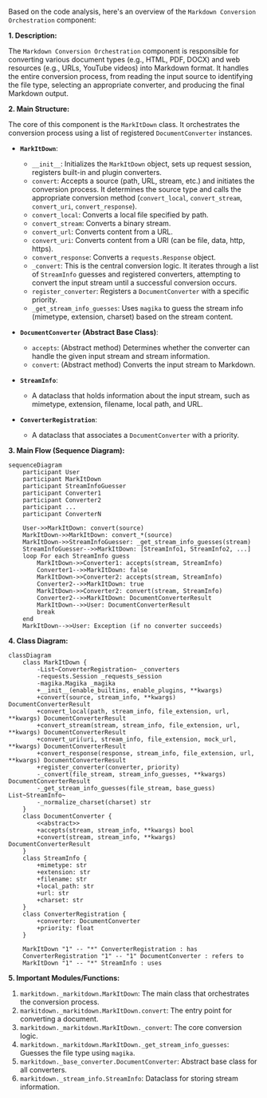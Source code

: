 Based on the code analysis, here's an overview of the `Markdown Conversion Orchestration` component:

**1. Description:**

The `Markdown Conversion Orchestration` component is responsible for converting various document types (e.g., HTML, PDF, DOCX) and web resources (e.g., URLs, YouTube videos) into Markdown format. It handles the entire conversion process, from reading the input source to identifying the file type, selecting an appropriate converter, and producing the final Markdown output.

**2. Main Structure:**

The core of this component is the `MarkItDown` class. It orchestrates the conversion process using a list of registered `DocumentConverter` instances.

*   **`MarkItDown`**:
    *   `__init__`: Initializes the `MarkItDown` object, sets up request session, registers built-in and plugin converters.
    *   `convert`: Accepts a source (path, URL, stream, etc.) and initiates the conversion process. It determines the source type and calls the appropriate conversion method (`convert_local`, `convert_stream`, `convert_uri`, `convert_response`).
    *   `convert_local`: Converts a local file specified by path.
    *   `convert_stream`: Converts a binary stream.
    *   `convert_url`: Converts content from a URL.
    *   `convert_uri`: Converts content from a URI (can be file, data, http, https).
    *   `convert_response`: Converts a `requests.Response` object.
    *   `_convert`: This is the central conversion logic. It iterates through a list of `StreamInfo` guesses and registered converters, attempting to convert the input stream until a successful conversion occurs.
    *   `register_converter`: Registers a `DocumentConverter` with a specific priority.
    *   `_get_stream_info_guesses`: Uses `magika` to guess the stream info (mimetype, extension, charset) based on the stream content.

*   **`DocumentConverter` (Abstract Base Class)**:
    *   `accepts`: (Abstract method) Determines whether the converter can handle the given input stream and stream information.
    *   `convert`: (Abstract method) Converts the input stream to Markdown.

*   **`StreamInfo`**:
    *   A dataclass that holds information about the input stream, such as mimetype, extension, filename, local path, and URL.

*   **`ConverterRegistration`**:
    *   A dataclass that associates a `DocumentConverter` with a priority.

**3. Main Flow (Sequence Diagram):**

```mermaid
sequenceDiagram
    participant User
    participant MarkItDown
    participant StreamInfoGuesser
    participant Converter1
    participant Converter2
    participant ...
    participant ConverterN

    User->>MarkItDown: convert(source)
    MarkItDown->>MarkItDown: convert_*(source)
    MarkItDown->>StreamInfoGuesser: _get_stream_info_guesses(stream)
    StreamInfoGuesser-->>MarkItDown: [StreamInfo1, StreamInfo2, ...]
    loop For each StreamInfo guess
        MarkItDown->>Converter1: accepts(stream, StreamInfo)
        Converter1-->>MarkItDown: false
        MarkItDown->>Converter2: accepts(stream, StreamInfo)
        Converter2-->>MarkItDown: true
        MarkItDown->>Converter2: convert(stream, StreamInfo)
        Converter2-->>MarkItDown: DocumentConverterResult
        MarkItDown-->>User: DocumentConverterResult
        break
    end
    MarkItDown-->>User: Exception (if no converter succeeds)
```

**4. Class Diagram:**

```mermaid
classDiagram
    class MarkItDown {
        -List~ConverterRegistration~ _converters
        -requests.Session _requests_session
        -magika.Magika _magika
        +__init__(enable_builtins, enable_plugins, **kwargs)
        +convert(source, stream_info, **kwargs) DocumentConverterResult
        +convert_local(path, stream_info, file_extension, url, **kwargs) DocumentConverterResult
        +convert_stream(stream, stream_info, file_extension, url, **kwargs) DocumentConverterResult
        +convert_uri(uri, stream_info, file_extension, mock_url, **kwargs) DocumentConverterResult
        +convert_response(response, stream_info, file_extension, url, **kwargs) DocumentConverterResult
        +register_converter(converter, priority)
        -_convert(file_stream, stream_info_guesses, **kwargs) DocumentConverterResult
        -_get_stream_info_guesses(file_stream, base_guess) List~StreamInfo~
        -_normalize_charset(charset) str
    }
    class DocumentConverter {
        <<abstract>>
        +accepts(stream, stream_info, **kwargs) bool
        +convert(stream, stream_info, **kwargs) DocumentConverterResult
    }
    class StreamInfo {
        +mimetype: str
        +extension: str
        +filename: str
        +local_path: str
        +url: str
        +charset: str
    }
    class ConverterRegistration {
        +converter: DocumentConverter
        +priority: float
    }

    MarkItDown "1" -- "*" ConverterRegistration : has
    ConverterRegistration "1" -- "1" DocumentConverter : refers to
    MarkItDown "1" -- "*" StreamInfo : uses
```

**5. Important Modules/Functions:**

1.  `markitdown._markitdown.MarkItDown`: The main class that orchestrates the conversion process.
2.  `markitdown._markitdown.MarkItDown.convert`: The entry point for converting a document.
3.  `markitdown._markitdown.MarkItDown._convert`: The core conversion logic.
4.  `markitdown._markitdown.MarkItDown._get_stream_info_guesses`:  Guesses the file type using `magika`.
5.  `markitdown._base_converter.DocumentConverter`: Abstract base class for all converters.
6.  `markitdown._stream_info.StreamInfo`: Dataclass for storing stream information.